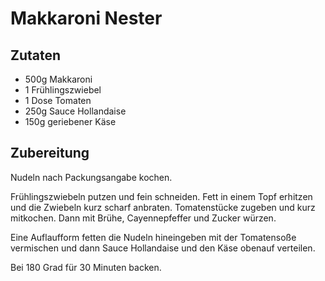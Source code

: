 # Makkaroni Nester

## Zutaten

- 500g Makkaroni
- 1 Frühlingszwiebel
- 1 Dose Tomaten
- 250g Sauce Hollandaise
- 150g geriebener Käse

## Zubereitung

Nudeln nach Packungsangabe kochen.

Frühlingszwiebeln putzen und fein schneiden.
Fett in einem Topf erhitzen und die Zwiebeln kurz scharf anbraten.
Tomatenstücke zugeben und kurz mitkochen.
Dann mit Brühe, Cayennepfeffer und Zucker würzen.

Eine Auflaufform fetten die Nudeln hineingeben mit der Tomatensoße vermischen und dann Sauce Hollandaise und den Käse obenauf verteilen.

Bei 180 Grad für 30 Minuten backen.

